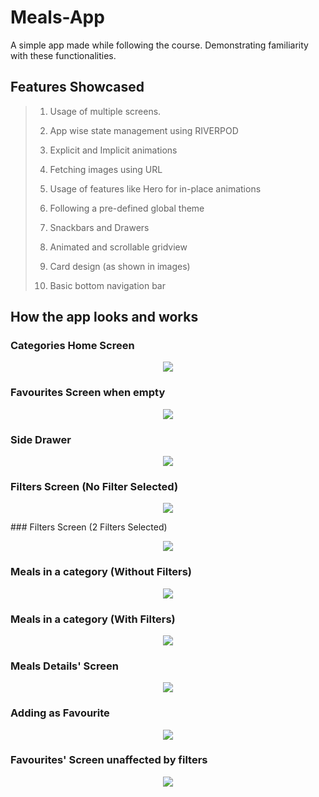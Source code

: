 # Meals-App
A simple app made while following the course. Demonstrating familiarity with these functionalities.

## Features Showcased
> 1. Usage of multiple screens.
>
> 2. App wise state management using RIVERPOD
>
> 3. Explicit and Implicit animations
>
> 4. Fetching images using URL
>
> 5. Usage of features like Hero for in-place animations
> 
> 6. Following a pre-defined global theme 
>
> 7. Snackbars and Drawers
>
> 8. Animated and scrollable gridview
>
> 9. Card design (as shown in images)
>
> 10. Basic bottom navigation bar

## How the app looks and works
### Categories Home Screen
<p align="center">
  <img src="https://github.com/iamsuteerth/Meals-App/blob/main/demo_images/Categories_HomePage.jpg"/>
</p>

### Favourites Screen when empty
<p align="center">
  <img src="https://github.com/iamsuteerth/Meals-App/blob/main/demo_images/Empty_Favourites_Navigation_Bar.jpg"/>
</p>

### Side Drawer
<p align="center">
  <img src="https://github.com/iamsuteerth/Meals-App/blob/main/demo_images/Side_Drawer.jpg"/>
</p>

### Filters Screen (No Filter Selected)
<p align="center">
  <img src="https://github.com/iamsuteerth/Meals-App/blob/main/demo_images/Filters_Screen.jpg"/>
</p>
### Filters Screen (2 Filters Selected)
<p align="center">
  <img src="https://github.com/iamsuteerth/Meals-App/blob/main/demo_images/Filters_Screen_With_Filters.jpg"/>
</p>

### Meals in a category (Without Filters)
<p align="center">
  <img src="https://github.com/iamsuteerth/Meals-App/blob/main/demo_images/Meal_Item.jpg"/>
</p>

### Meals in a category (With Filters)
<p align="center">
  <img src="https://github.com/iamsuteerth/Meals-App/blob/main/demo_images/With_Filters.jpg"/>
</p>

### Meals Details' Screen
<p align="center">
  <img src="https://github.com/iamsuteerth/Meals-App/blob/main/demo_images/Meal_Item_Details.jpg"/>
</p>

### Adding as Favourite
<p align="center">
  <img src="https://github.com/iamsuteerth/Meals-App/blob/main/demo_images/Adding_Favourites.jpg"/>
</p>

### Favourites' Screen unaffected by filters
<p align="center">
  <img src="https://github.com/iamsuteerth/Meals-App/blob/main/demo_images/Favourites_Unaffected_By_Filters.jpg"/>
</p>
